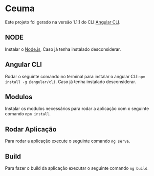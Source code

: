 # Ceuma

Este projeto foi gerado na versão 1.1.1 do CLI [Angular CLI](https://github.com/angular/angular-cli).

## NODE

Instalar o [Node.js](https://nodejs.org/en/), Caso já tenha instalado desconsiderar.

## Angular CLI

Rodar o seguinte comando no terminal para instalar o angular CLI `npm install -g @angular/cli`. Caso já tenha instalado desconsiderar.

## Modulos

Instalar os modulos necessários para rodar a aplicação com o seguinte comando `npm install`.

## Rodar Aplicação

Para rodar a aplicação execute o seguinte comando `ng serve`.

## Build

Para fazer o build da aplicação executar o seguinte comando `ng build`.
